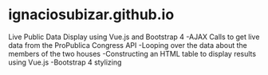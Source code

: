 # ignaciosubizar.github.io
Live Public Data Display using Vue.js and Bootstrap 4
-AJAX Calls to get live data from the ProPublica Congress API
-Looping over the data about the members of the two houses
-Constructing an HTML table to display results using Vue.js
-Bootstrap 4 stylizing
